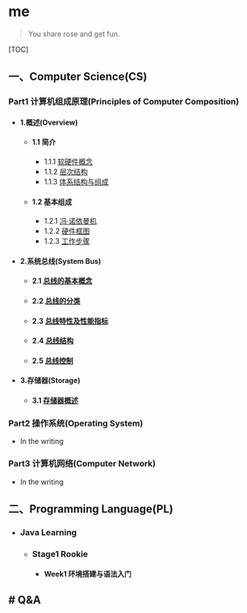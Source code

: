 # me

> You share rose and get fun.

[TOC]

## 一、Computer Science(CS)

### Part1 计算机组成原理(Principles of Computer Composition)

- #### 1.概述(Overview)

  - #### 1.1 简介

    - 1.1.1 [软硬件概念](https://github.com/WYang2018fly/me/blob/master/PrinciplesOfComputerComposition/1.Overview.md#111-软硬件概念)
    - 1.1.2 [层次结构](https://github.com/WYang2018fly/me/blob/master/PrinciplesOfComputerComposition/1.Overview.md#112-层次结构)
    - 1.1.3 [体系结构与组成](https://github.com/WYang2018fly/me/blob/master/PrinciplesOfComputerComposition/1.Overview.md#113-体系结构和组成)

  - #### 1.2 基本组成

    - 1.2.1 [冯·诺依曼机](https://github.com/WYang2018fly/me/blob/master/PrinciplesOfComputerComposition/1.Overview.md#121-冯诺依曼机)
    - 1.2.2 [硬件框图](https://github.com/WYang2018fly/me/blob/master/PrinciplesOfComputerComposition/1.Overview.md#122-硬件框图)
    - 1.2.3 [工作步骤](https://github.com/WYang2018fly/me/blob/master/PrinciplesOfComputerComposition/1.Overview.md#123-工作步骤)

- #### 2.系统总线(System Bus)

  - #### 2.1 [总线的基本概念](https://github.com/WYang2018fly/me/issues/1)

  - #### 2.2 [总线的分类](https://github.com/WYang2018fly/me/issues/2)
  
  - #### 2.3 [总线特性及性能指标](https://github.com/WYang2018fly/me/issues/3)
  
  - #### 2.4 [总线结构](https://github.com/WYang2018fly/me/issues/4)
  
  - #### 2.5 [总线控制](https://github.com/WYang2018fly/me/issues/5)
  
- #### 3.存储器(Storage)

  - #### 3.1 [存储器概述](https://github.com/WYang2018fly/me/issues/6)



### Part2 操作系统(Operating System)

- In the writing



### Part3 计算机网络(Computer Network)

- In the writing



## 二、Programming Language(PL)

- ### Java Learning

  - ### Stage1 Rookie

    - #### Week1 环境搭建与语法入门




## # Q&A
